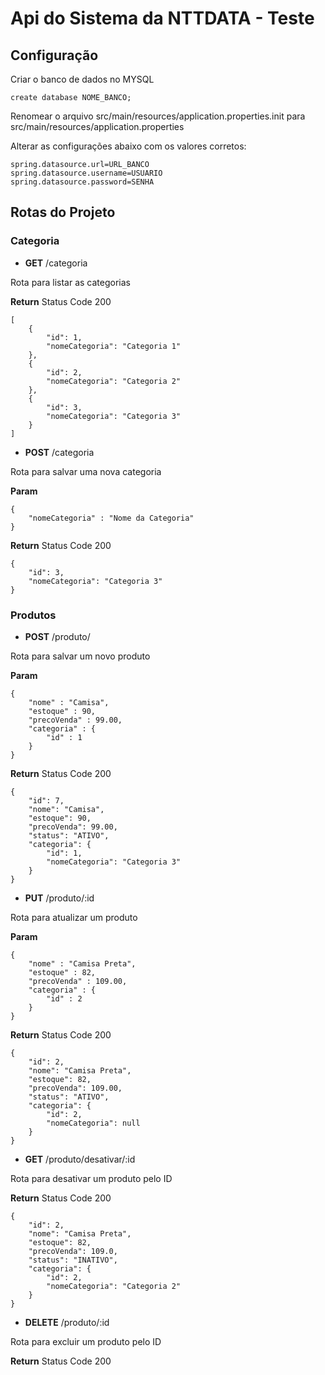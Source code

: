 # Api do Sistema da NTTDATA - Teste

## Configuração
Criar o banco de dados no MYSQL
```
create database NOME_BANCO;
```

Renomear o arquivo src/main/resources/application.properties.init para src/main/resources/application.properties

Alterar as configurações abaixo com os valores corretos:

```
spring.datasource.url=URL_BANCO
spring.datasource.username=USUARIO
spring.datasource.password=SENHA
```

## Rotas do Projeto

### Categoria
- **GET** /categoria

Rota para listar as categorias

**Return** Status Code 200

```
[
    {
        "id": 1,
        "nomeCategoria": "Categoria 1"
    },
    {
        "id": 2,
        "nomeCategoria": "Categoria 2"
    },
    {
        "id": 3,
        "nomeCategoria": "Categoria 3"
    }
]
```

- **POST** /categoria

Rota para salvar uma nova categoria

**Param**

```
{
    "nomeCategoria" : "Nome da Categoria"
}
```

**Return** Status Code 200

```
{
    "id": 3,
    "nomeCategoria": "Categoria 3"
}
```

### Produtos

- **POST** /produto/

Rota para salvar um novo produto

**Param**

```
{
    "nome" : "Camisa",
    "estoque" : 90,
    "precoVenda" : 99.00,
    "categoria" : {
        "id" : 1
    }
}
```

**Return** Status Code 200

```
{
    "id": 7,
    "nome": "Camisa",
    "estoque": 90,
    "precoVenda": 99.00,
    "status": "ATIVO",
    "categoria": {
        "id": 1,
        "nomeCategoria": "Categoria 3"
    }
}
```

- **PUT** /produto/:id

Rota para atualizar um produto

**Param**

```
{
    "nome" : "Camisa Preta",
    "estoque" : 82,
    "precoVenda" : 109.00,
    "categoria" : {
        "id" : 2
    }
}
```

**Return** Status Code 200

```
{
    "id": 2,
    "nome": "Camisa Preta",
    "estoque": 82,
    "precoVenda": 109.00,
    "status": "ATIVO",
    "categoria": {
        "id": 2,
        "nomeCategoria": null
    }
}
```

- **GET** /produto/desativar/:id

Rota para desativar um produto pelo ID

**Return** Status Code 200

```
{
    "id": 2,
    "nome": "Camisa Preta",
    "estoque": 82,
    "precoVenda": 109.0,
    "status": "INATIVO",
    "categoria": {
        "id": 2,
        "nomeCategoria": "Categoria 2"
    }
}
```

- **DELETE** /produto/:id

Rota para excluir um produto pelo ID

**Return** Status Code 200

